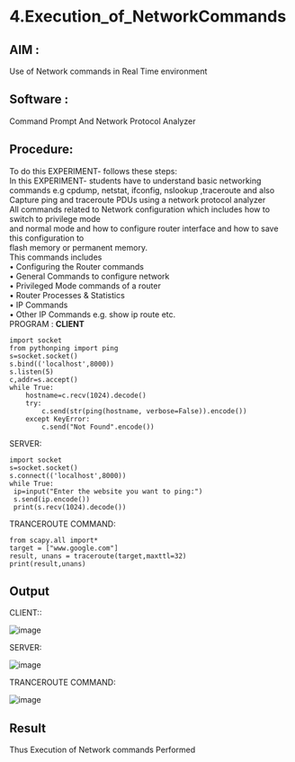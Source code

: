 # 4.Execution_of_NetworkCommands
## AIM :

Use of Network commands in Real Time environment

## Software : 

Command Prompt And Network Protocol Analyzer

## Procedure:

To do this EXPERIMENT- follows these steps:
<BR>
In this EXPERIMENT- students have to understand basic networking commands e.g cpdump, netstat, ifconfig, nslookup ,traceroute and also Capture ping and traceroute PDUs using a network protocol analyzer 
<BR>
All commands related to Network configuration which includes how to switch to privilege mode
<BR>
and normal mode and how to configure router interface and how to save this configuration to
<BR>
flash memory or permanent memory.
<BR>
This commands includes
<BR>
• Configuring the Router commands
<BR>
• General Commands to configure network
<BR>
• Privileged Mode commands of a router 
<BR>
• Router Processes & Statistics
<BR>
• IP Commands
<BR>
• Other IP Commands e.g. show ip route etc.
<BR>
 PROGRAM :
**CLIENT**
```
import socket
from pythonping import ping
s=socket.socket()
s.bind(('localhost',8000))
s.listen(5)
c,addr=s.accept()
while True:
    hostname=c.recv(1024).decode()
    try:
        c.send(str(ping(hostname, verbose=False)).encode())
    except KeyError:
        c.send("Not Found".encode())
```

SERVER:
```
import socket
s=socket.socket()
s.connect(('localhost',8000))
while True:
 ip=input("Enter the website you want to ping:")
 s.send(ip.encode())
 print(s.recv(1024).decode())
```

TRANCEROUTE COMMAND:
```
from scapy.all import* 
target = ["www.google.com"] 
result, unans = traceroute(target,maxttl=32) 
print(result,unans)
```
##
## Output
CLIENT::

![image](https://github.com/NivethaKumar30/4.Execution_of_NetworkCommends/assets/119559844/fff6fcd5-e557-45b2-87b1-ac9855fb552b)

SERVER:

![image](https://github.com/NivethaKumar30/4.Execution_of_NetworkCommends/assets/119559844/fefc1d5a-114f-43bb-b0d6-5e80d266b9c4)

TRANCEROUTE COMMAND:

![image](https://github.com/NivethaKumar30/4.Execution_of_NetworkCommends/assets/119559844/266ce7cb-b6f8-4c7d-8c05-2dfaa71d03ad)


## Result
Thus Execution of Network commands Performed 
